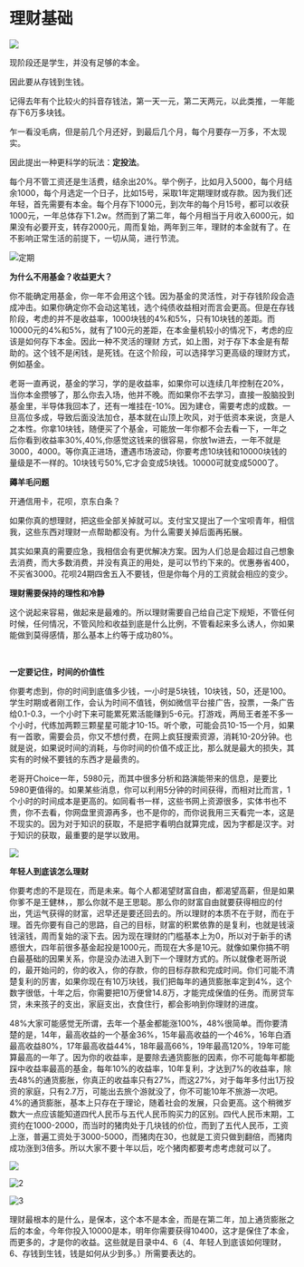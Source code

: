 # 理财基础

![](.\目录.jpg)

现阶段还是学生，并没有足够的本金。

因此要从存钱到生钱。

​	记得去年有个比较火的抖音存钱法，第一天一元，第二天两元，以此类推，一年能存下6万多块钱。

乍一看没毛病，但是前几个月还好，到最后几个月，每个月要存一万多，不太现实。

因此提出一种更科学的玩法：**定投法**。

​	每个月不管工资还是生活费，结余出20%。举个例子，比如月入5000，每个月结余1000，每个月选定一个日子，比如15号，采取1年定期理财或存款。因为我们还年轻，首先需要有本金。每个月存下1000元，到次年的每个月15号，都可以收获1000元，一年总体存下1.2w。然而到了第二年，每个月相当于月收入6000元，如果没有必要开支，转存2000元，周而复始，两年到三年，理财的本金就有了。在不影响正常生活的前提下，一切从简，进行节流。

![定期](.\定期存.jpg)



**为什么不用基金？收益更大？**

​	你不能确定用基金，你一年不会用这个钱。因为基金的灵活性，对于存钱阶段会造成冲击。如果你确定你不会动这笔钱，选个纯债收益相对而言会更高。但是在存钱阶段，考虑的并不是收益率，1000块钱的4%和5%，只有10块钱的差距。而10000元的4%和5%，就有了100元的差距，在本金量机较小的情况下，考虑的应该是如何存下本金。因此一种不灵活的理财 方式，如上图，对于存下本金是有帮助的。这个钱不是闲钱，是死钱。在这个阶段，可以选择学习更高级的理财方式，例如基金。

​	老哥一直再说，基金的学习，学的是收益率，如果你可以连续几年控制在20%，当你本金攒够了，那么你去入场，他并不晚。而如果你不去学习，直接一股脑投到基金里，半导体我回本了，还有一堆挂在-10%。因为建仓，需要考虑的成数。一旦高位多成，导致后面没法加仓，基本就在山顶上吹风，对于低资本来说，贪是人之本性。你拿10块钱，随便买了个基金，可能放一年你都不会去看一下，一年之后你看到收益率30%,40%,你感觉这钱来的很容易，你放1w进去，一年不就是3000，4000。等你真正进场，遭遇市场波动，你要考虑10块钱和10000块钱的量级是不一样的。10块钱亏50%,它才会变成5块钱。10000可就变成5000了。



**薅羊毛问题**

开通信用卡，花呗，京东白条？

​	如果你真的想理财，把这些全部关掉就可以。支付宝又提出了一个宝呗青年，相信我，这些东西对理财一点帮助都没有。为什么需要关掉后面再拓展。

​	其实如果真的需要应急，我相信会有更优解决方案。因为人们总是会超过自己想象去消费，而大多数消费，并没有真正的用处，是可以节约下来的。优惠券省400，不买省3000。花呗24期四舍五入不要钱，但是你每个月的工资就会相应的变少。



**理财需要保持的理性和冷静**

​	这个说起来容易，做起来是最难的。所以理财需要自己给自己定下规矩，不管任何时候，任何情况，不管风险和收益到底是什么比例，不管看起来多么诱人，你如果能做到莫得感情，那么基本上约等于成功80%。

​	

**一定要记住，时间的价值性**

​	你要考虑到，你的时间到底值多少钱，一小时是5块钱，10块钱，50，还是100。学生时期或者刚工作，会认为时间不值钱，例如微信平台接广告，投票，一条广告给0.1-0.3，一个小时下来可能累死累活能赚到5-6元。打游戏，两局王者差不多一个小时，代练加两颗三颗星星可能才10-15。听个歌，可能会员10-15一个月，如果有一首歌，需要会员，你又不想付费，在网上疯狂搜索资源，消耗10-20分钟。也就是说，如果说时间的消耗，与你时间的价值不成正比，那么就是最大的损失，其实有的时候不要钱的东西才是最贵的。

​	老哥开Choice一年，5980元，而其中很多分析和路演能带来的信息，是要比5980更值得的。如果某些消息，你可以利用5分钟的时间获得，而相对比而言，1个小时的时间成本是更高的。如同看书一样，这些书网上资源很多，实体书也不贵，你不去看，你网盘里资源再多，也不是你的，而你说我用三天看完一本，这是不现实的。因为对于知识的获取，不是把字看明白就算完成，因为字都是汉字。对于知识的获取，最重要的是学以致用。

![](.\书籍.jpg)

**年轻人到底该怎么理财**

​	你要考虑的不是现在，而是未来。每个人都渴望财富自由，都渴望高薪，但是如果你爹不是王健林，，那么你就不是王思聪。那么你的财富自由就要获得相应的付出，凭运气获得的财富，迟早还是要还回去的。所以理财的本质不在于财，而在于理。首先你要有自己的思路，自己的目标，财富的积累依靠的是复利，也就是钱滚钱滚钱，周而复始的滚下去。因为现在理财的门槛基本上为0，所以对于新手的诱惑很大，四年前很多基金起投是1000元，而现在大多是10元。就像如果你搞不明白最基础的因果关系，你是没办法进入到下一个理财方式的。所以就像老哥所说的，最开始问的，你的收入，你的存款，你的目标存款和完成时间。你们可能不清楚复利的厉害，如果你现在有10万块钱，我们把每年的通货膨胀率定到4%，这个数字很低，十年之后，你需要把10万便曾14.8万，才能完成保值的任务。而房贷车贷，未来孩子的支出，家庭支出，衣食住行，都会影响到你理财的进度。

​	48%大家可能感觉无所谓，去年一个基金都能涨100%，48%很简单。而你要清楚的是，14年，最高收益的一个基金36%，15年最高收益的一个46%，16年白酒最高收益80%，17年最高收益44%，18年最高66%，19年最高120%，19年可能算最高的一年了。因为你的收益率，是要除去通货膨胀的因素，你不可能每年都能踩中收益率最高的基金，每年10%的收益率，10年复利，才达到7%的收益率，除去48%的通货膨胀，你真正的收益率只有27%，而这27%，对于每年多付出1万投资的家庭，只有2.7万，可能出去旅个游就没了，你不可能10年不旅游一次吧。4%的通货膨胀，基本上只存在于理论，随着社会的发展，只会更高。这个稍微岁数大一点应该能知道四代人民币与五代人民币购买力的区别。四代人民币末期，工资约在1000-2000，而当时的猪肉处于几块钱的价位，而到了五代人民币，工资上涨，普遍工资处于3000-5000，而猪肉在30，也就是工资只做到翻倍，而猪肉成功涨到3倍多。所以大家不要十年以后，吃个猪肉都要考虑考虑就可以了。

![](.\1.jpg)

![2](.\2.jpg)

![3](.\3.jpg)

​	理财最根本的是什么，是保本，这个本不是本金，而是在第二年，加上通货膨胀之后的本金，今年你投入10000是本，明年你需要获得10400，这才是保住了本金，而更多的，才是你的收益。这些就是目录中4、6（4、年轻人到底该如何理财，6、存钱到生钱，钱是如何从少到多。）所需要表达的。

​	